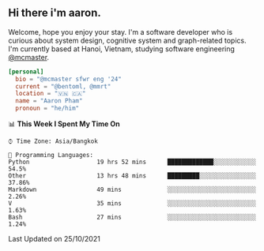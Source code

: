 <h2><b>Hi there i'm aaron. </b></h2>

Welcome, hope you enjoy your stay. I'm a software developer who is curious about system design, cognitive system and graph-related topics. I'm currently based at Hanoi, Vietnam, studying software engineering [@mcmaster](https://www.mcmaster.ca/).

```toml
[personal]
  bio = "@mcmaster sfwr eng '24"
  current = "@bentoml, @mmrt"
  location = "🇻🇳 🇨🇦"
  name = "Aaron Pham"
  pronoun = "he/him"
```
<!--<img src="https://github-readme-stats.vercel.app/api?username=aarnphm&show_icons=true&count_private=true&theme=dark" height="170"/>-->
<!--<img src="https://github-readme-stats.vercel.app/api/top-langs/?username=aarnphm&layout=compact&hide=css&theme=dark" height="170" />-->

<!--START_SECTION:waka-->
📊 **This Week I Spent My Time On** 

```text
⌚︎ Time Zone: Asia/Bangkok

💬 Programming Languages: 
Python                   19 hrs 52 mins      █████████████░░░░░░░░░░░░   54.5% 
Other                    13 hrs 48 mins      █████████░░░░░░░░░░░░░░░░   37.86% 
Markdown                 49 mins             ░░░░░░░░░░░░░░░░░░░░░░░░░   2.26% 
V                        35 mins             ░░░░░░░░░░░░░░░░░░░░░░░░░   1.63% 
Bash                     27 mins             ░░░░░░░░░░░░░░░░░░░░░░░░░   1.24%

```


 Last Updated on 25/10/2021
<!--END_SECTION:waka-->
